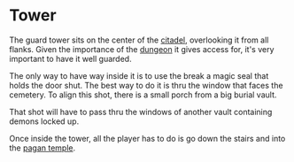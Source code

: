 Tower
=====

The guard tower sits on the center of the [citadel](citadel.md),
overlooking it from all flanks. Given the importance of
the [dungeon](prison.md) it gives access for, it's very 
important to have it well guarded.

The only way to have way inside it is to use the break a
magic seal that holds the door shut. The best way to do
it is thru the window that faces the cemetery. To align
this shot, there is a small porch from a big burial vault.

That shot will have to pass thru the windows of another
vault containing demons locked up.

Once inside the tower, all the player has to do is go down
the stairs and into the [pagan temple](prison.md).